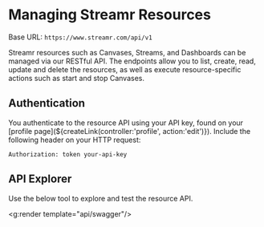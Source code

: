 <a name="resources"></a>
# Managing Streamr Resources

Base URL: `https://www.streamr.com/api/v1`

Streamr resources such as Canvases, Streams, and Dashboards can be managed via our RESTful API. The endpoints allow you to list, create, read, update and delete the resources, as well as execute resource-specific actions such as start and stop Canvases.

## Authentication

You authenticate to the resource API using your API key, found on your [profile page](${createLink(controller:'profile', action:'edit')}). Include the following header on your HTTP request:

`Authorization: token your-api-key`

## API Explorer

Use the below tool to explore and test the resource API.

<g:render template="api/swagger"/>
